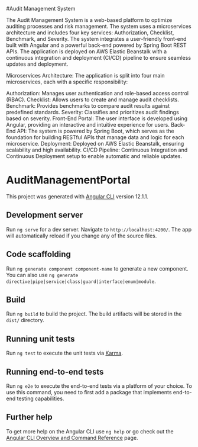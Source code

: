#Audit Management System

The Audit Management System is a web-based platform to optimize auditing processes and risk management. The system uses a microservices architecture and includes four key services: Authorization, Checklist, Benchmark, and Severity. The system integrates a user-friendly front-end built with Angular and a powerful back-end powered by Spring Boot REST APIs. The application is deployed on AWS Elastic Beanstalk with a continuous integration and deployment (CI/CD) pipeline to ensure seamless updates and deployment.

Microservices Architecture: The application is split into four main microservices, each with a specific responsibility:

Authorization: Manages user authentication and role-based access control (RBAC).
Checklist: Allows users to create and manage audit checklists.
Benchmark: Provides benchmarks to compare audit results against predefined standards.
Severity: Classifies and prioritizes audit findings based on severity.
Front-End Portal: The user interface is developed using Angular, providing an interactive and intuitive experience for users.
Back-End API: The system is powered by Spring Boot, which serves as the foundation for building RESTful APIs that manage data and logic for each microservice.
Deployment: Deployed on AWS Elastic Beanstalk, ensuring scalability and high availability.
CI/CD Pipeline: Continuous Integration and Continuous Deployment setup to enable automatic and reliable updates.

# AuditManagementPortal

This project was generated with [Angular CLI](https://github.com/angular/angular-cli) version 12.1.1.

## Development server

Run `ng serve` for a dev server. Navigate to `http://localhost:4200/`. The app will automatically reload if you change any of the source files.

## Code scaffolding

Run `ng generate component component-name` to generate a new component. You can also use `ng generate directive|pipe|service|class|guard|interface|enum|module`.

## Build

Run `ng build` to build the project. The build artifacts will be stored in the `dist/` directory.

## Running unit tests

Run `ng test` to execute the unit tests via [Karma](https://karma-runner.github.io).

## Running end-to-end tests

Run `ng e2e` to execute the end-to-end tests via a platform of your choice. To use this command, you need to first add a package that implements end-to-end testing capabilities.

## Further help

To get more help on the Angular CLI use `ng help` or go check out the [Angular CLI Overview and Command Reference](https://angular.io/cli) page.

